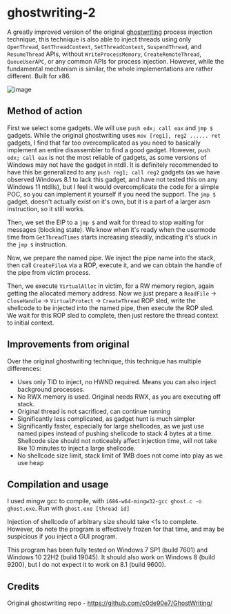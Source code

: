 # ghostwriting-2
A greatly improved version of the original [ghostwriting](https://github.com/c0de90e7/GhostWriting/blob/master/gw_ng.c) process injection technique, this technique is also able to inject threads using only `OpenThread`, `GetThreadContext`, `SetThreadContext`, `SuspendThread`, and `ResumeThread` APIs, without `WriteProcessMemory`, `CreateRemoteThread`, `QueueUserAPC`, or any common APIs for process injection. However, while the fundamental mechanism is similar, the whole implementations are rather different. Built for x86.

![image](https://github.com/lemond69/ghostwriting-2/assets/139056562/5b1a6df5-f688-479d-824a-a5ce4389f300)

## Method of action
First we select some gadgets. We will use `push edx; call eax` and `jmp $` gadgets. While the original ghostwriting uses `mov [reg1], reg2 ...... ret` gadgets, I find that far too overcomplicated as you need to basically implement an entire disassembler to find a good gadget. However, `push edx; call eax` is not the most reliable of gadgets, as some versions of Windows may not have the gadget in ntdll. It is definitely recommended to have this be generalized to any `push reg1; call reg2` gadgets (as we have observed Windows 8.1 to lack this gadget, and have not tested this on any Windows 11 ntdlls), but I feel it would overcomplicate the code for a simple POC, so you can implement it yourself if you need the support. The `jmp $` gadget, doesn't actually exist on it's own, but it is a part of a larger asm instruction, so it still works.

Then, we set the EIP to a `jmp $` and wait for thread to stop waiting for messages (blocking state). We know when it's ready when the usermode time from `GetThreadTimes` starts increasing steadily, indicating it's stuck in the `jmp $` instruction.

Now, we prepare the named pipe. We inject the pipe name into the stack, then call `CreateFileA` via a ROP, execute it, and we can obtain the handle of the pipe from victim process.

Then, we execute `VirtualAlloc` in victim, for a RW memory region, again getting the allocated memory address. Now we just prepare a `ReadFile` -> `CloseHandle` -> `VirtualProtect` -> `CreateThread` ROP sled, write the shellcode to be injected into the named pipe, then execute the ROP sled. We wait for this ROP sled to complete, then just restore the thread context to initial context.

## Improvements from original
Over the original ghostwriting technique, this technique has multiple differences:
- Uses only TID to inject, no HWND required. Means you can also inject background processes.
- No RWX memory is used. Original needs RWX, as you are executing off stack.
- Original thread is not sacrificed, can continue running
- Significantly less complicated, as gadget hunt is much simpler
- Significantly faster, especially for large shellcodes, as we just use named pipes instead of pushing shellcode to stack 4 bytes at a time. Shellcode size should not noticeably affect injection time, will not take like 10 minutes to inject a large shellcode.
- No shellcode size limit, stack limit of 1MB does not come into play as we use heap

## Compilation and usage
I used mingw gcc to compile, with `i686-w64-mingw32-gcc ghost.c -o ghost.exe`. Run with `ghost.exe [thread id]`

Injection of shellcode of arbitrary size should take <1s to complete. However, do note the program is effectively frozen for that time, and may be suspicious if you inject a GUI program.

This program has been fully tested on Windows 7 SP1 (build 7601) and Windows 10 22H2 (build 19045). It should also work on Windows 8 (build 9200), but I do not expect it to work on 8.1 (build 9600).

## Credits
Original ghostwriting repo - https://github.com/c0de90e7/GhostWriting/
